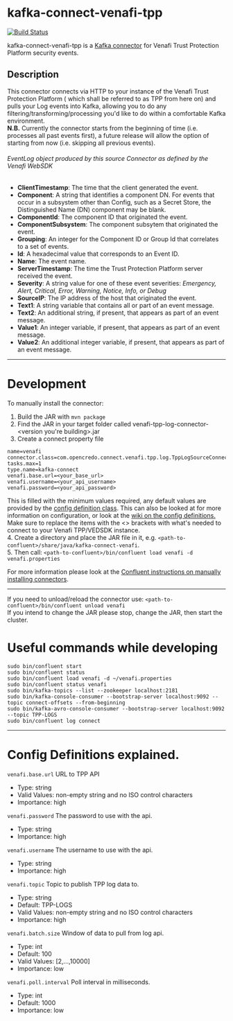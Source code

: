 # kafka-connect-venafi-tpp
[![Build Status](https://travis-ci.com/opencredo/kafka-connect-venafi-tpp.svg?token=9Xb3AhGzVsnLVT8gQNzo&branch=master)](https://travis-ci.com/opencredo/kafka-connect-venafi-tpp)

kafka-connect-venafi-tpp is a [Kafka connector](http://kafka.apache.org/documentation.html#connect) for Venafi Trust Protection Platform security events.


Description
---
This connector connects via HTTP to your instance of the Venafi Trust Protection Platform ( which shall be referred to as TPP from here on) and pulls your Log events into Kafka, allowing you to do any filtering/transforming/processing you'd like to do within a comfortable Kafka environment.  
 **N.B.** Currently the connector starts from the beginning of time (i.e. processes all past events first), a future release will allow the option of starting from now (i.e. skipping all previous events).

###### EventLog object produced by this source Connector as defined by the Venafi WebSDK
* **ClientTimestamp**: The time that the client generated the event.
* **Component**: A string that identifies a component DN. For events that occur in a subsystem other than Config, such as a Secret Store, the Distinguished Name (DN) component may be blank.
* **ComponentId**: The component ID that originated the event.
* **ComponentSubsystem**: The component subsytem that originated the event.
* **Grouping**: An integer for the Component ID or Group Id that correlates to a set of events.
* **Id**: A hexadecimal value that corresponds to an Event ID.
* **Name**: The event name.
* **ServerTimestamp**: The time the Trust Protection Platform server received the event.
* **Severity**: A string value for one of these event severities: _Emergency, Alert, Critical, Error, Warning, Notice, Info, or Debug_
* **SourceIP**: The IP address of the host that originated the event.
* **Text1**: A string variable that contains all or part of an event message.
* **Text2**: An additional string, if present, that appears as part of an event message.
* **Value1**: An integer variable, if present, that appears as part of an event message.
* **Value2**: An additional integer variable, if present, that appears as part of an event message.

---

# Development
To manually install the connector:
1. Build the JAR with `mvn package`
2. Find the JAR in your target folder called venafi-tpp-log-connector-<version you're building>.jar
3. Create a connect property file 
```
name=venafi
connector.class=com.opencredo.connect.venafi.tpp.log.TppLogSourceConnector
tasks.max=1
type.name=kafka-connect
venafi.base.url=<your_base_url>
venafi.username=<your_api_username>
venafi.password=<your_api_password>
```
This is filled with the minimum values required, any default values are provided by the [config definition class](./src/main/java/com/opencredo/connect/venafi/tpp/log/TppLogSourceConfig.java). 
This can also be looked at for more information on configuration, or look at the [wiki on the config definitions.](https://github.com/opencredo/kafka-connect-venafi-tpp/wiki/Config-Definitions-explained.)
Make sure to replace the items with the <> brackets with what's needed to connect to your Venafi TPP/VEDSDK instance.   
4. Create a directory and place the JAR file in it, e.g. `<path-to-confluent>/share/java/kafka-connect-venafi`.  
5. Then call: `<path-to-confluent>/bin/confluent load venafi -d venafi.properties`  

For more information please look at the [Confluent instructions on manually installing connectors](https://docs.confluent.io/current/connect/managing/install.html#connect-install-connectors).

---
If you need to unload/reload the connector use: `<path-to-confluent>/bin/confluent unload venafi`  
If you intend to change the JAR please stop, change the JAR, then start the cluster.  

# Useful commands while developing
```
sudo bin/confluent start  
sudo bin/confluent status
sudo bin/confluent load venafi -d ~/venafi.properties
sudo bin/confluent status venafi
sudo bin/kafka-topics --list --zookeeper localhost:2181
sudo bin/kafka-console-consumer --bootstrap-server localhost:9092 --topic connect-offsets --from-beginning
sudo bin/kafka-avro-console-consumer --bootstrap-server localhost:9092 --topic TPP-LOGS
sudo bin/confluent log connect
``` 
---

# Config Definitions explained.

``venafi.base.url``
  URL to TPP API

  * Type: string
  * Valid Values: non-empty string and no ISO control characters
  * Importance: high

``venafi.password``
  The password to use with the api.

  * Type: string
  * Importance: high

``venafi.username``
  The username to use with the api.

  * Type: string
  * Importance: high

``venafi.topic``
  Topic to publish TPP log data to.

  * Type: string
  * Default: TPP-LOGS
  * Valid Values: non-empty string and no ISO control characters
  * Importance: high

``venafi.batch.size``
  Window of data to pull from log api.

  * Type: int
  * Default: 100
  * Valid Values: [2,...,10000]
  * Importance: low

``venafi.poll.interval``
  Poll interval in milliseconds.

  * Type: int
  * Default: 1000
  * Importance: low




